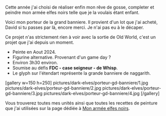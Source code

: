 
Cette année j'ai choisi de réaliser enfin mon rêve de gosse, completer et peindre mon armée elfes noirs telle que je la voulais étant enfant.

Voici mon porteur de la grand banniere.
Il provient d'un lot que j'ai acheté, David si tu passes par là, encore merci. Je n'ai pas eu à le décaper.

Ce projet n'as strictement rien à voir avec la sortie de Old World, c'est un projet que j'ai depuis un moment.

* Peinte en Aout 2024.
* Figurine alternative. Provenant d'un game day ?
* Environ 3h30 environ.
* Soumise au défis __FDC - case seigneur - de Whisp__.
* Le glyph sur l'étendart représente la grande banniere de naggarith.

[gallery w=150 h=250]
pictures/dark-elves/porteur-gd-banniere/1.jpg
pictures/dark-elves/porteur-gd-banniere/2.jpg
pictures/dark-elves/porteur-gd-banniere/3.jpg
pictures/dark-elves/porteur-gd-banniere/4.jpg
[/gallery]

Vous trouverez toutes mes unités ainsi que toutes les recettes de peinture que j'ai utilisées
sur la page dédiée à [Mon armée elfes noirs](2024/armee-elfes-noirs.html).

